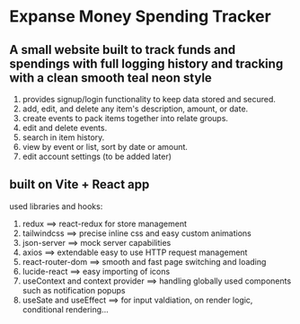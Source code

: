 # Expanse Money Spending Tracker

## A small website built to track funds and spendings with full logging history and tracking with a clean smooth teal neon style
1) provides signup/login functionality to keep data stored and secured.
2) add, edit, and delete any item's description, amount, or date.
3) create events to pack items together into relate groups.
4) edit and delete events.
5) search in item history.
6) view by event or list, sort by date or amount.
7) edit account settings (to be added later)



## built on Vite + React app

used libraries and hooks:
1) redux ==> react-redux for store management
2) tailwindcss ==> precise inline css and easy custom animations
3) json-server ==> mock server capabilities
4) axios ==> extendable easy to use HTTP request management
5) react-router-dom ==> smooth and fast page switching and loading
6) lucide-react ==> easy importing of icons
7) useContext and context provider ==> handling globally used components such as notification popups
8) useSate and useEffect ==> for input valdiation, on render logic, conditional rendering...

